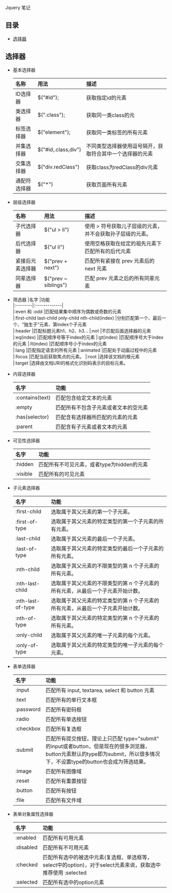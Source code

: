 Jquery 笔记
## 目录
- [选择器](#选择器)

## 选择器
* 基本选择器

    |名称            |用法                |描述|
    |:--------|:-------------|:-------------|
    |ID选择器        |$("#id");           |获取指定id的元素|
    |类选择器        |$(".class");        |获取同一类class的元|素
    |标签选择器      |$("element");       |获取同一类标签的所有元素
    |并集选择器      |$("#id,.class,div") |不同类型选择器使用逗号隔开，获取符合其中一个选择器的元素
    |交集选择器      |$("div.redClass")   |获取class为redClass的div元素
    |通配符选择器    |$("*")              |获取页面所有元素

* 层级选择器

    |名称                |用法                    |描述
    |:--------|:-------------|:-------------|
    |子代选择器          |$("ul > li")            |使用 > 符号获取儿子层级的元素，并不会获取孙子层级的元素。
    |后代选择器          |$("ul li")              |使用空格获取在给定的祖先元素下匹配所有的后代元素
    |紧接后元素选择器     |$("prev + next")        |匹配所有紧接在 prev 元素后的 next 元素
    |同辈选择器          |$("prev ~ siblings")    |匹配 prev 元素之后的所有同辈元素

* 筛选器
    |名字                    |功能    
    |:--------|:-------------|                                                  
    |:even 和 :odd           |匹配结果集中顺序为偶数或奇数的元素    
    |:first-child last-child only-child nth-child(index) |分别匹配第一个、最后一个、“独生子”元素、第index个子元素                        
    |:header                 |匹配标题元素h1、h2、h3...
    |:not                    |不匹配后面选择器的元素                                                
    |:eq(index)              |匹配顺序号等于index的元素
    |:gt(index)              |匹配顺序号大于index的元素
    |:lt(index)              |匹配顺序号小于index的元素      
    |:lang                   |匹配指定语言的所有元素
    |:animated               |匹配处于动画过程中的元素
    |:focus                  |匹配当前获取焦点的元素。
    |:root                   |选择该文档的根元素              
    |:target                 |选择由文档URI的格式化识别码表示的目标元素。

* 内容选择器

    |名字                    |功能   
    |:--------|:-------------| 
    |:contains(text)         |匹配包含给定文本的元素
    |:empty                  |匹配所有不包含子元素或者文本的空元素
    |:has(selector)          |匹配含有选择器所匹配的元素的元素
    |:parent                 |匹配含有子元素或者文本的元素

* 可见性选择器

    |名字                        |功能   
    |:--------|:-------------|   
    |:hidden                     |匹配所有不可见元素，或者type为hidden的元素
    |:visible                    |匹配所有的可见元素

* 子元素选择器

    |名字                                    |功能 
    |:--------|:-------------| 
    |:first-child                            |选取属于其父元素的第一个子元素。
    |:first-of-type                          |选取属于其父元素的特定类型的第一个子元素的所有元素。
    |:last-child                             |选取属于其父元素的最后一个子元素。
    |:last-of-type                           |选取属于其父元素的特定类型的最后一个子元素的所有元素。
    |:nth-child                              |选取属于其父元素的不限类型的第 n 个子元素的所有元素。
    |:nth-last-child                         |选取属于其父元素的不限类型的第 n 个子元素的所有元素，从最后一个子元素开始计数。
    |:nth-last-of-type                       |选取属于其父元素的特定类型的第 n 个子元素的所有元素，从最后一个子元素开始计数。
    |:nth-of-type                            |选取属于其父元素的特定类型的第 n 个子元素的所有元素。
    |:only-child                             |选取属于其父元素的唯一子元素的每个元素。
    |:only-of-type                           |选取属于其父元素的特定类型的唯一子元素的每个元素。

* 表单选择器

    |名字                |功能 
    |:--------|:-------------| 
    |:input              |匹配所有 input, textarea, select 和 button 元素
    |:text               |匹配所有的单行文本框
    |:password           |匹配所有密码框
    |:radio              |匹配所有单选按钮
    |:checkbox           |匹配所有复选框
    |:submit             |匹配所有提交按钮，理论上只匹配 type="submit" 的input或者button，但是现在的很多浏览器，button元素默认的type即为submit，所以很多情况下，不设置type的button也会成为筛选结果。
    |:image              |匹配所有图像域
    |:reset              |匹配所有重置按钮
    |:button             |匹配所有按钮
    |:file               |匹配所有文件域

* 表单对象属性选择器

    |名字                     |功能
    |:--------|:-------------| 
    |:enabled                |匹配所有可用元素
    |:disabled               |匹配所有不可用元素
    |:checked                |匹配所有选中的被选中元素(复选框、单选框等，select中的option)，对于select元素来说，获取选中推荐使用 :selected
    |:selected               |匹配所有选中的option元素

